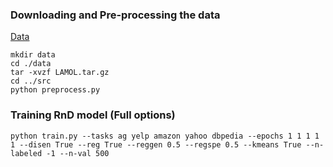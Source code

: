 ### Downloading and Pre-processing the data
[Data](https://drive.google.com/file/d/1rWcgnVcNpwxmBI3c5ovNx-E8XKOEL77S/view)
```
mkdir data
cd ./data
tar -xvzf LAMOL.tar.gz
cd ../src
python preprocess.py
```
### Training RnD model (Full options)
```
python train.py --tasks ag yelp amazon yahoo dbpedia --epochs 1 1 1 1 1 --disen True --reg True --reggen 0.5 --regspe 0.5 --kmeans True --n-labeled -1 --n-val 500
```